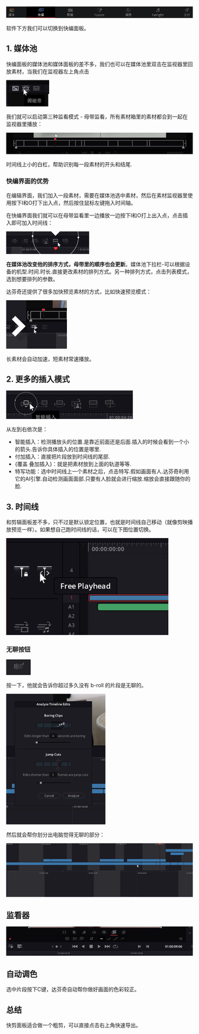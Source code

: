 ![](./images/052601.png)

软件下方我们可以切换到快编面板。

## 1. 媒体池

快编面板的媒体池和媒体面板的差不多，我们也可以在媒体池里双击在监视器里回放素材，当我们在监视器左上角点击

![](./images/052602.png)

我们就可以启动第三种监看模式 - 母带监看，所有素材箱里的素材都合到一起在监视器里播放：

![](./images/052603.png)

时间线上小的白杠，帮助识别每一段素材的开头和结尾.

### 快编界面的优势

在编辑界面，我们加入一段素材，需要在媒体池选中素材，然后在素材监视器里使用按下I和O打下出入点，然后按住鼠标左键拖入时间轴。

在快编界面我们就可以在母带监看里一边播放一边按下I和O打上出入点，点击插入即可加入时间线：

![插入](./images/052604.png)

**在媒体池改变他的排序方式，母带里的顺序也会更新**。媒体池下拉栏-可以根据设备的机型.时间.时长.直接更改素材的排列方式。另一种排列方式，点击列表模式，选到想要排列的参数。

达芬奇还提供了很多加快预览素材的方式，比如快速预览模式：

![](./images/052605.png)

长素材会自动加速，短素材常速播放。

## 2. 更多的插入模式

![](./images/052606.png)

从左到右依次是：

- 智能插入：检测播放头的位置.是靠近前面还是后面.插入的时候会看到一个小的箭头.告诉你具体插入的位置是哪里.
- 付加插入：直接把片段放到时间线的尾部.
- {覆盖 叠加插入}：就是把素材放到上面的轨道等等.
- 特写功能：选中时间线上一个素材之后，点击特写.假如画面有人.达芬奇利用它的AI引擎.自动检测画面面部.只要有人脸就会进行缩放.缩放会直接跟随你的脸.

## 3. 时间线

和剪辑面板差不多，只不过是默认锁定位置，也就是时间线自己移动（就像剪映播放预览一样）。如果想自己跑时间线的话，可以在下图位置切换。

![](./images/052607.png)

### 无聊按钮

![](./images/052608.png)

按一下，他就会告诉你超过多久没有 b-roll 的片段是无聊的。

![](./images/052609.png)

然后就会帮你划分出电脑觉得无聊的部分：

![](./images/052610.png)

## 监看器

![](./images/052611.png)

## 自动调色

选中片段按下C键，达芬奇自动帮你做好画面的色彩较正。

## 总结

快剪面板适合做一个粗剪，可以直接点击右上角快速导出。